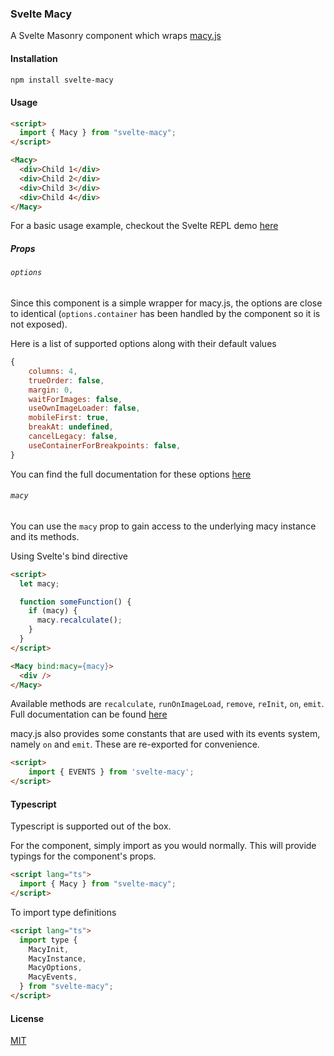 ### Svelte Macy

A Svelte Masonry component which wraps [macy.js](https://github.com/bigbite/macy.js)

#### Installation

```bash
npm install svelte-macy
```

#### Usage

```html
<script>
  import { Macy } from "svelte-macy";
</script>

<Macy>
  <div>Child 1</div>
  <div>Child 2</div>
  <div>Child 3</div>
  <div>Child 4</div>
</Macy>
```

For a basic usage example, checkout the Svelte REPL demo [here](https://svelte.dev/repl/a2e9c3e155e44813888e6d7fcb8ac603)

##### Props

###### `options`

Since this component is a simple wrapper for macy.js, the options are close to identical (`options.container` has been handled by the component so it is not exposed).

Here is a list of supported options along with their default values

```js
{
    columns: 4,
    trueOrder: false,
    margin: 0,
    waitForImages: false,
    useOwnImageLoader: false,
    mobileFirst: true,
    breakAt: undefined,
    cancelLegacy: false,
    useContainerForBreakpoints: false,
}
```

You can find the full documentation for these options [here](https://github.com/bigbite/macy.js#options)

###### `macy`

You can use the `macy` prop to gain access to the underlying macy instance and its methods.

Using Svelte's bind directive

```html
<script>
  let macy;

  function someFunction() {
    if (macy) {
      macy.recalculate();
    }
  }
</script>

<Macy bind:macy={macy}>
  <div />
</Macy>
```

Available methods are `recalculate`, `runOnImageLoad`, `remove`, `reInit`, `on`, `emit`. Full documentation can be found [here](https://github.com/bigbite/macy.js#methods)

macy.js also provides some constants that are used with its events system, namely `on` and `emit`. These are re-exported for convenience.

```html
<script>
    import { EVENTS } from 'svelte-macy';
</script>
```

#### Typescript

Typescript is supported out of the box.

For the component, simply import as you would normally. This will provide typings for the component's props.

```html
<script lang="ts">
  import { Macy } from "svelte-macy";
</script>
```

To import type definitions

```html
<script lang="ts">
  import type {
    MacyInit,
    MacyInstance,
    MacyOptions,
    MacyEvents,
  } from "svelte-macy";
</script>
```

#### License

[MIT](LICENSE)
